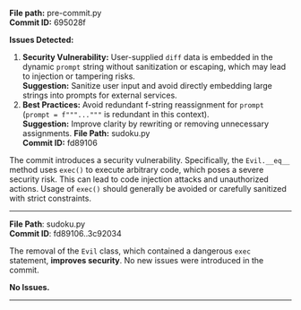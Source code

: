 **File path:** pre-commit.py  
**Commit ID:** 695028f  

**Issues Detected:**  
1. **Security Vulnerability:** User-supplied `diff` data is embedded in the dynamic `prompt` string without sanitization or escaping, which may lead to injection or tampering risks.  
   **Suggestion:** Sanitize user input and avoid directly embedding large strings into prompts for external services.  
2. **Best Practices:** Avoid redundant f-string reassignment for `prompt` (`prompt = f"""..."""` is redundant in this context).  
   **Suggestion:** Improve clarity by rewriting or removing unnecessary assignments.
**File Path:** sudoku.py  
**Commit ID:** fd89106  

The commit introduces a security vulnerability. Specifically, the `Evil.__eq__` method uses `exec()` to execute arbitrary code, which poses a severe security risk. This can lead to code injection attacks and unauthorized actions. Usage of `exec()` should generally be avoided or carefully sanitized with strict constraints.

-------------------------------------------------------------

**File Path**: sudoku.py  
**Commit ID**: fd89106..3c92034  

The removal of the `Evil` class, which contained a dangerous `exec` statement, **improves security**. No new issues were introduced in the commit.  

**No Issues.**

-------------------------------------------------------------

